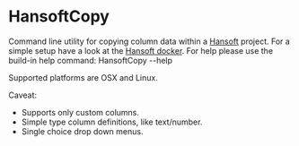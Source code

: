 # HansoftCopy

Command line utility for copying column data within a [Hansoft](http://hansoft.com) project. For a simple setup have a look at the [Hansoft docker](https://hub.docker.com/r/patrikha/hansoftserver/).
For help please use the build-in help command: HansoftCopy --help

Supported platforms are OSX and Linux.

Caveat:
* Supports only custom columns.
* Simple type column definitions, like text/number.
* Single choice drop down menus.
